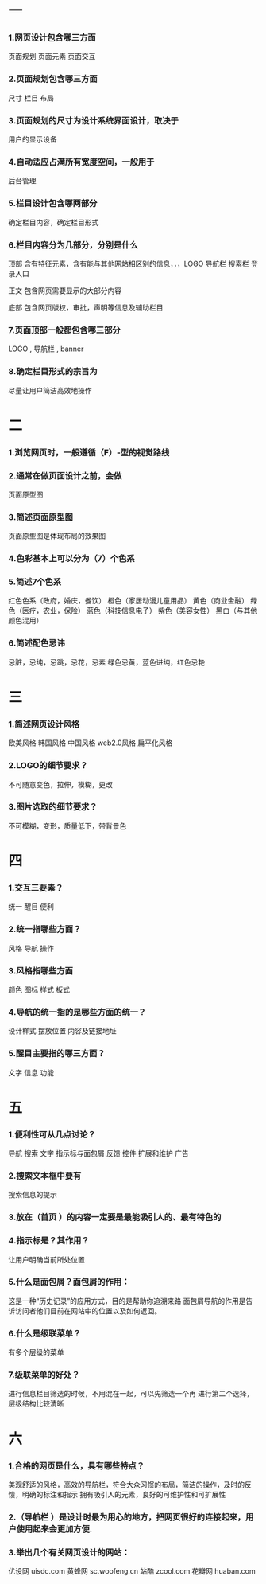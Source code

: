 # 一
### 1.网页设计包含哪三方面
页面规划 页面元素 页面交互
### 2.页面规划包含哪三方面

尺寸 栏目 布局

### 3.页面规划的尺寸为设计系统界面设计，取决于

用户的显示设备

### 4.自动适应占满所有宽度空间，一般用于

后台管理

### 5.栏目设计包含哪两部分

确定栏目内容，确定栏目形式

### 6.栏目内容分为几部分，分别是什么

顶部  含有特征元素，含有能与其他网站相区别的信息，，，LOGO  导航栏  搜索栏  登录入口

正文  包含网页需要显示的大部分内容  

底部  包含网页版权，审批，声明等信息及辅助栏目


### 7.页面顶部一般都包含哪三部分

LOGO ,  导航栏 ,  banner

### 8.确定栏目形式的宗旨为

尽量让用户简洁高效地操作

# 二

### 1.浏览网页时，一般遵循（F）-型的视觉路线
### 2.通常在做页面设计之前，会做  

页面原型图
### 3.简述页面原型图
页面原型图是体现布局的效果图
### 4.色彩基本上可以分为（7）个色系
### 5.简述7个色系
红色色系（政府，婚庆，餐饮）
橙色（家居动漫儿童用品）
黄色（商业金融）
绿色（医疗，农业，保险）
蓝色（科技信息电子）
紫色（美容女性）
黑白（与其他颜色混用）  
### 6.简述配色忌讳
忌脏，忌纯，忌跳，忌花，忌素
绿色忌黄，蓝色进纯，红色忌艳
# 三

### 1.简述网页设计风格

欧美风格 韩国风格 中国风格  web2.0风格  扁平化风格
### 2.LOGO的细节要求？

不可随意变色，拉伸，模糊，更改

### 3.图片选取的细节要求？

不可模糊，变形，质量低下，带背景色

# 四

### 1.交互三要素？

统一   醒目  便利

### 2.统一指哪些方面？

风格 导航 操作

### 3.风格指哪些方面
颜色 图标 样式 板式
### 4.导航的统一指的是哪些方面的统一？
设计样式 摆放位置  内容及链接地址
### 5.醒目主要指的哪三方面？
文字   信息   功能
# 五

### 1.便利性可从几点讨论？  

导航 搜索 文字 指示标与面包屑 反馈 控件 扩展和维护 广告

### 2.搜索文本框中要有
搜索信息的提示
### 3.放在（首页 ）的内容一定要是最能吸引人的、最有特色的
### 4.指示标是？其作用？
让用户明确当前所处位置
### 5.什么是面包屑？面包屑的作用：
这是一种“历史记录”的应用方式，目的是帮助你追溯来路
面包屑导航的作用是告诉访问者他们目前在网站中的位置以及如何返回。
### 6.什么是级联菜单？
有多个层级的菜单
### 7.级联菜单的好处？
进行信息栏目筛选的时候，不用混在一起，可以先筛选一个再 进行第二个选择，层级结构比较清晰

# 六

### 1.合格的网页是什么，具有哪些特点？
美观舒适的风格，高效的导航栏，符合大众习惯的布局，简洁的操作，及时的反馈，明确的标注和指示
拥有吸引人的元素，良好的可维护性和可扩展性
### 2.（导航栏 ）是设计时最为用心的地方，把网页很好的连接起来，用户使用起来会更加方便.
### 3.举出几个有关网页设计的网站：
优设网  uisdc.com
黄蜂网  sc.woofeng.cn
站酷  zcool.com
花瓣网   huaban.com
